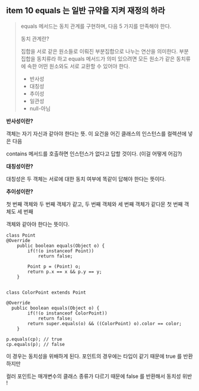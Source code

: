 ## item 10 equals 는 일반 규약을 지켜 재정의 하라

> equals 메서드는 동치 관계를 구현하며, 다음 5 가지를 만족해야 한다.
>
> 동치 관계란?
>
> 집합을 서로 같은 원소들로 이뤄진 부분집합으로 나누는 연산을 의미한다.
> 부분 집합을 동치류라 하고 equals 메서드가 의미 있으려면 모든 원소가 같은 동치류에 속한 어떤
> 원소와도 서로 교환할 수 있어야 한다.
>
>* 반사성
>* 대칭성
>* 추이성
>* 일관성
>* null-아님

**반사성이란?**

객체는 자기 자신과 같아야 한다는 뜻. 이 요건을 어긴 클래스의 인스턴스를 컬렉션에 넣은 다음

contains 메서드를 호출하면 인스턴스가 없다고 답할 것이다. (이걸 어떻게 어김?)

**대칭성이란?**

대칭성은 두 객체는 서로에 대한 동치 여부에 똑같이 답해야 한다는 뜻이다.

**추이성이란?**

첫 번째 객체와 두 번째 객체가 같고, 두 번째 객체와 세 번째 객체가 같다몬 첫 번째 객체도 세 번째

객체와 같아야 한다는 뜻이다.

```
class Point
@Override
    public boolean equals(Object o) {
        if(!(o instanceof Point))
            return false;

        Point p = (Point) o;
        return p.x == x && p.y == y;
    }
    
    
class ColorPoint extends Point

@Override
  public boolean equals(Object o) {
        if(!(o instanceof ColorPoint))
            return false;
        return super.equals(o) && ((ColorPoint) o).color == color;
    }

p.equals(cp); // true
cp.equals(p); // false
```
이 경우는 동치성을 위배하게 된다. 포인트의 경우에는 타입이 같기 때문에 true 를 반환하지만

컬러 포인트는 매개변수의 클래스 종류가 다르기 때문에 false 를 반환해서 동치성 위반 !

